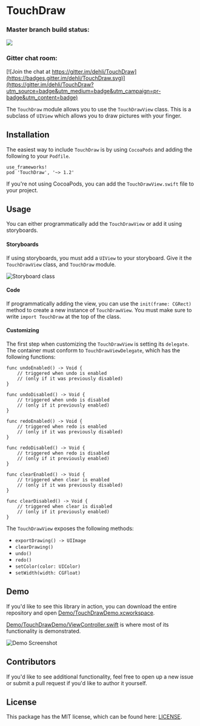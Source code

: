 # TouchDraw


### Master branch build status:
![](https://travis-ci.org/dehli/TouchDraw.svg?branch=master)

### Gitter chat room:
[![Join the chat at https://gitter.im/dehli/TouchDraw](https://badges.gitter.im/dehli/TouchDraw.svg)](https://gitter.im/dehli/TouchDraw?utm_source=badge&utm_medium=badge&utm_campaign=pr-badge&utm_content=badge)

The `TouchDraw` module allows you to use the `TouchDrawView` class. This is a subclass of `UIView` which allows you to draw pictures with your finger.

## Installation

The easiest way to include `TouchDraw` is by using `CocoaPods` and adding the following to your `Podfile`.

```
use_frameworks!
pod 'TouchDraw', '~> 1.2'
```

If you're not using CocoaPods, you can add the `TouchDrawView.swift` file to your project.

## Usage

You can either programmatically add the `TouchDrawView` or add it using storyboards.

#### Storyboards

If using storyboards, you must add a `UIView` to your storyboard. Give it the `TouchDrawView` class, and `TouchDraw` module.

![Storyboard class](https://cloud.githubusercontent.com/assets/5856011/14061970/1da011c8-f365-11e5-8362-4bbe956b6152.png)

#### Code

If programmatically adding the view, you can use the `init(frame: CGRect)` method to create a new instance of `TouchDrawView`. You must make sure to write `import TouchDraw` at the top of the class.

#### Customizing

The first step when customizing the `TouchDrawView` is setting its `delegate`. The container must conform to `TouchDrawViewDelegate`, which has the following functions:

```
func undoEnabled() -> Void {
    // triggered when undo is enabled
    // (only if it was previously disabled)
}
```

```
func undoDisabled() -> Void {
    // triggered when undo is disabled
    // (only if it previously enabled)
}
```

```
func redoEnabled() -> Void {
    // triggered when redo is enabled
    // (only if it was previously disabled)
}
```

```
func redoDisabled() -> Void {
    // triggered when redo is disabled
    // (only if it previously enabled)
}
```

```
func clearEnabled() -> Void {
    // triggered when clear is enabled
    // (only if it was previously disabled)
}
```

```
func clearDisabled() -> Void {
    // triggered when clear is disabled
    // (only if it previously enabled)
}
```

The `TouchDrawView` exposes the following methods:

- `exportDrawing() -> UIImage`
- `clearDrawing()`
- `undo()`
- `redo()`
- `setColor(color: UIColor)`
- `setWidth(width: CGFloat)`

## Demo

If you'd like to see this library in action, you can download the entire repository and open [Demo/TouchDrawDemo.xcworkspace](Demo/TouchDrawDemo.xcworkspace).

[Demo/TouchDrawDemo/ViewController.swift](Demo/TouchDrawDemo/ViewController.swift) is where most of its functionality is demonstrated.

![Demo Screenshot](https://cloud.githubusercontent.com/assets/5856011/13918081/4b2fae7e-ef3b-11e5-96bd-978b62895aa7.png)

## Contributors

If you'd like to see additional functionality, feel free to open up a new issue or submit a pull request if you'd like to author it yourself.

## License

This package has the MIT license, which can be found here: [LICENSE](LICENSE).
